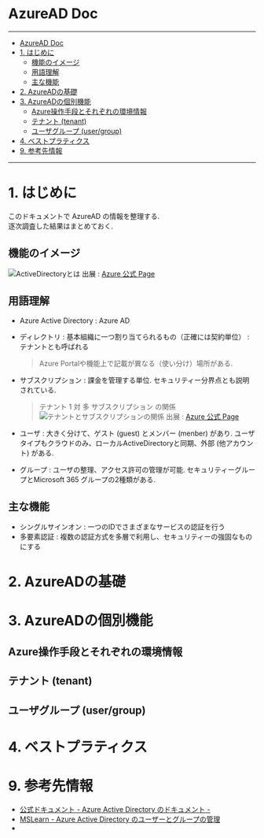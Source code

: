 # AzureAD Doc

--- 
- [AzureAD Doc](#azuread-doc)
- [1. はじめに](#1-はじめに)
  - [機能のイメージ](#機能のイメージ)
  - [用語理解](#用語理解)
  - [主な機能](#主な機能)
- [2. AzureADの基礎](#2-azureadの基礎)
- [3. AzureADの個別機能](#3-azureadの個別機能)
  - [Azure操作手段とそれぞれの環境情報](#azure操作手段とそれぞれの環境情報)
  - [テナント (tenant)](#テナント-tenant)
  - [ユーザグループ (user/group)](#ユーザグループ-usergroup)
- [4. ベストプラティクス](#4-ベストプラティクス)
- [9. 参考先情報](#9-参考先情報)

---

# 1. はじめに
このドキュメントで AzureAD の情報を整理する.  
逐次調査した結果はまとめておく.  

## 機能のイメージ

![ActiveDirectoryとは](https://docs.microsoft.com/ja-jp/learn/modules/manage-users-and-groups-in-aad/media/2-azure-vs-windows-ad.png)
出展 : [Azure 公式 Page](https://docs.microsoft.com/ja-jp/learn/modules/manage-users-and-groups-in-aad/2-create-aad) 
 

## 用語理解

- Azure Active Directory : Azure AD
- ディレクトリ : 基本組織に一つ割り当てられるもの（正確には契約単位） : テナントとも呼ばれる 
  > Azure Portalや機能上で記載が異なる（使い分け）場所がある. 
- サブスクリプション : 課金を管理する単位. セキュリティー分界点とも説明されている.   
  > テナント 1 対 多 サブスクリプション の関係 
![テナントとサブスクリプションの関係](https://docs.microsoft.com/ja-jp/learn/modules/manage-users-and-groups-in-aad/media/2-users-subs-and-directories.png)
出展 : [Azure 公式 Page](https://docs.microsoft.com/ja-jp/learn/modules/manage-users-and-groups-in-aad/2-create-aad) 
  
- ユーザ : 大きく分けて、ゲスト (guest) とメンバー (menber) があり. ユーザタイプもクラウドのみ、ローカルActiveDirectoryと同期、外部 (他アカウント) がある.
- グループ : ユーザの整理、アクセス許可の管理が可能. セキュリティーグループとMicrosoft 365 グループの2種類がある. 

## 主な機能
- シングルサインオン : 一つのIDでさまざまなサービスの認証を行う
- 多要素認証 : 複数の認証方式を多層で利用し、セキュリティーの強固なものにする

# 2. AzureADの基礎

# 3. AzureADの個別機能

## Azure操作手段とそれぞれの環境情報



## テナント (tenant)


## ユーザグループ (user/group)


# 4. ベストプラティクス


# 9. 参考先情報
- [公式ドキュメント - Azure Active Directory のドキュメント -](https://docs.microsoft.com/ja-jp/azure/active-directory/)
- [MSLearn - Azure Active Directory のユーザーとグループの管理](https://docs.microsoft.com/ja-jp/learn/modules/manage-users-and-groups-in-aad/)
- 

